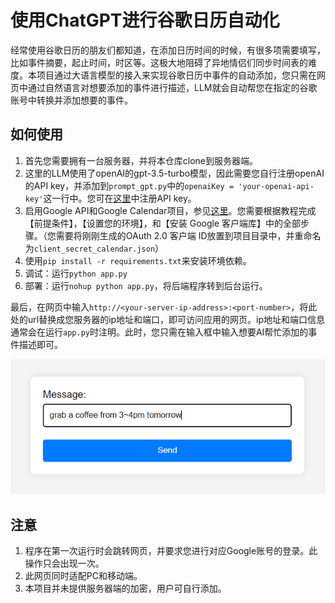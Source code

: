 # 使用ChatGPT进行谷歌日历自动化
经常使用谷歌日历的朋友们都知道，在添加日历时间的时候，有很多项需要填写，比如事件摘要，起止时间，时区等。这极大地阻碍了异地情侣们同步时间表的难度。本项目通过大语言模型的接入来实现谷歌日历中事件的自动添加，您只需在网页中通过自然语言对想要添加的事件进行描述，LLM就会自动帮您在指定的谷歌账号中转换并添加想要的事件。

## 如何使用
1. 首先您需要拥有一台服务器，并将本仓库clone到服务器端。
2. 这里的LLM使用了openAI的gpt-3.5-turbo模型，因此需要您自行注册openAI的API key，并添加到`prompt_gpt.py`中的`openaiKey = 'your-openai-api-key'`这一行中。您可在[这里](https://beta.openai.com/signup)中注册API key。
3. 启用Google API和Google Calendar项目，参见[这里](https://developers.google.com/calendar/api/quickstart/python?hl=zh-cn)。您需要根据教程完成【前提条件】，【设置您的环境】，和【安装 Google 客户端库】中的全部步骤。（您需要将刚刚生成的OAuth 2.0 客户端 ID放置到项目目录中，并重命名为`client_secret_calendar.json`）
4. 使用`pip install -r requirements.txt`来安装环境依赖。
5. 调试：运行`python app.py`
6. 部署：运行`nohup python app.py`，将后端程序转到后台运行。

最后，在网页中输入`http://<your-server-ip-address>:<port-number>`，将此处的url替换成您服务器的ip地址和端口，即可访问应用的网页。ip地址和端口信息通常会在运行`app.py`时注明。此时，您只需在输入框中输入想要AI帮忙添加的事件描述即可。

![Example Image](example.png)

## 注意
1. 程序在第一次运行时会跳转网页，并要求您进行对应Google账号的登录。此操作只会出现一次。
2. 此网页同时适配PC和移动端。
3. 本项目并未提供服务器端的加密，用户可自行添加。